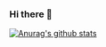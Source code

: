 ### Hi there 👋

  [![Anurag's github stats](https://github-readme-stats.vercel.app/api?username=anima0729)](https://github.com/anuraghazra/github-readme-stats)


<!--
**anima0729/anima0729** is a ✨ _special_ ✨ repository because its `README.md` (this file) appears on your GitHub profile.

Here are some ideas to get you started:

- 🔭 I’m currently working on ...
- 🌱 I’m currently learning ...
- 👯 I’m looking to collaborate on ...
- 🤔 I’m looking for help with ...
- 💬 Ask me about ...
- 📫 How to reach me: ...
- 😄 Pronouns: ...
- ⚡ Fun fact: ...
-->
